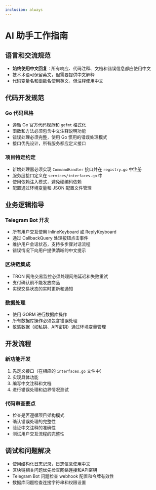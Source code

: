 ```yaml
---
inclusion: always
---
```


# AI 助手工作指南

## 语言和交流规范

- **始终使用中文回复**：所有响应、代码注释、文档和错误信息都应使用中文
- 技术术语可保留英文，但需要提供中文解释
- 代码变量名和函数名使用英文，但注释使用中文

## 代码开发规范

### Go 代码风格
- 遵循 Go 官方代码规范和 `gofmt` 格式化
- 函数和方法必须包含中文注释说明功能
- 错误处理必须完整，使用 Go 惯用的错误处理模式
- 接口优先设计，所有服务都应定义接口

### 项目特定约定
- 新增处理器必须实现 `CommandHandler` 接口并在 `registry.go` 中注册
- 服务层接口定义在 `services/interfaces.go` 中
- 使用依赖注入模式，避免硬编码依赖
- 配置通过环境变量和 JSON 配置文件管理

## 业务逻辑指导

### Telegram Bot 开发
- 所有用户交互使用 InlineKeyboard 或 ReplyKeyboard
- 通过 CallbackQuery 处理按钮点击事件
- 维护用户会话状态，支持多步骤对话流程
- 错误情况下向用户提供清晰的中文提示

### 区块链集成
- TRON 网络交易监控必须处理网络延迟和失败重试
- 支付确认前不能发放商品
- 实现交易状态的实时更新和通知

### 数据处理
- 使用 GORM 进行数据库操作
- 所有数据库操作必须包含错误处理
- 敏感数据（如私钥、API密钥）通过环境变量管理

## 开发流程

### 新功能开发
1. 先定义接口（在相应的 `interfaces.go` 文件中）
2. 实现具体功能
3. 编写中文注释和文档
4. 进行错误处理和边界情况测试

### 代码审查要点
- 检查是否遵循项目架构模式
- 确认错误处理的完整性
- 验证中文注释的准确性
- 测试用户交互流程的完整性

## 调试和问题解决

- 使用结构化日志记录，日志信息使用中文
- 区块链相关问题优先检查网络连接和API密钥
- Telegram Bot 问题检查 webhook 配置和令牌有效性
- 数据库问题检查连接字符串和权限设置